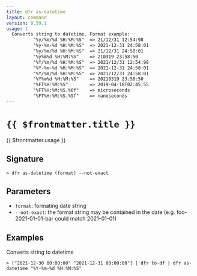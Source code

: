 ```yaml
---
title: dfr as-datetime
layout: command
version: 0.59.1
usage: |
  Converts string to datetime. Format example:
          "%y/%m/%d %H:%M:%S"  => 21/12/31 12:54:98
          "%y-%m-%d %H:%M:%S"  => 2021-12-31 24:58:01
          "%y/%m/%d %H:%M:%S"  => 21/12/31 24:58:01
          "%y%m%d %H:%M:%S"    => 210319 23:58:50
          "%Y/%m/%d %H:%M:%S"  => 2021/12/31 12:54:98
          "%Y-%m-%d %H:%M:%S"  => 2021-12-31 24:58:01
          "%Y/%m/%d %H:%M:%S"  => 2021/12/31 24:58:01
          "%Y%m%d %H:%M:%S"    => 20210319 23:58:50
          "%FT%H:%M:%S"        => 2019-04-18T02:45:55
          "%FT%H:%M:%S.%6f"    => microseconds
          "%FT%H:%M:%S.%9f"    => nanoseconds
---
```


# `{{ $frontmatter.title }}`

<div style='white-space: pre-wrap;'>{{ $frontmatter.usage }}</div>

## Signature

```> dfr as-datetime (format) --not-exact```

## Parameters

 -  `format`: formating date string
 -  `--not-exact`: the format string may be contained in the date (e.g. foo-2021-01-01-bar could match 2021-01-01)

## Examples

Converts string to datetime
```shell
> ["2021-12-30 00:00:00" "2021-12-31 00:00:00"] | dfr to-df | dfr as-datetime "%Y-%m-%d %H:%M:%S"
```
